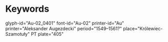 # Keywords
glyph-id="Au-02_0401"
font-id="Au-02"
printer-id="Au"
printer="Aleksander Augezdecki"
period="1549–1561?"
place="Królewiec-Szamotuły"
PT plate="405"
